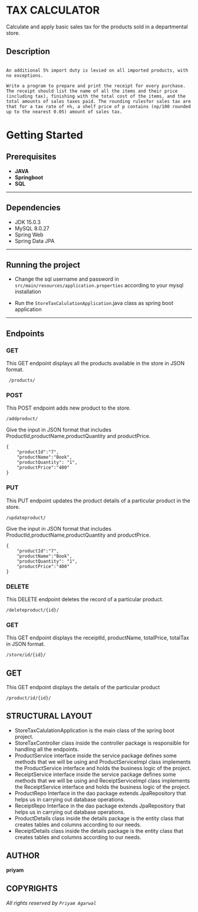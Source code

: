 # TAX CALCULATOR

Calculate and apply basic sales tax for the products sold in a departmental store.


## Description

```A department store needs to calculate and apply basic sales tax for the products sold in its stores. Sales tax is applied as standard 10% for all items, except Books, Food and Medical products.

An additional 5% import duty is levied on all imported products, with no exceptions.

Write a program to prepare and print the receipt for every purchase. The receipt should list the name of all the items and their price (including tax), finishing with the total cost of the items, and the total amounts of sales taxes paid. The rounding rulesfor sales tax are that for a tax rate of n%, a shelf price of p contains (np/100 rounded up to the nearest 0.05) amount of sales tax. 
```

# Getting Started

## Prerequisites

- **JAVA**
- **Springboot**
- **SQL**

___
## Dependencies

* JDK 15.0.3
* MySQL 8.0.27
* Spring Web
* Spring Data JPA

___
## Running the project

* Change the sql username and password in `src/main/resources/application.properties` according to your mysql installation

* Run the `StoreTaxCalulationApplication`.java class as spring boot application

___
## Endpoints

### GET

This GET endpoint displays all the products available in the store in JSON format.

```
 /products/ 
```

### POST

This POST endpoint adds new product to the store. 

``` 
/addproduct/
```

Give the input in JSON format that includes ProductId,productName,productQuantity and productPrice.

```
{
    "productId":"7",
    "productName":"Book",
    "productQuantity": "1",
    "productPrice":"400"
}
```

### PUT

This PUT endpoint updates the product details of a particular product in the store.

```
/updateproduct/
```
Give the input in JSON format that includes ProductId,productName,productQuantity and productPrice.

```
{
    "productId":"7",
    "productName":"Book",
    "productQuantity": "1",
    "productPrice":"400"
}
```
### DELETE 

This DELETE endpoint  deletes the record of a particular product.

```
/deleteproduct/{id}/
```

### GET

This GET endpoint displays the receiptId, productName, totalPrice, totalTax in JSON format.

```
/store/id/{id}/
```

## GET

This GET endpoint displays the details of the particular product

```
/product/id/{id}/
```


## STRUCTURAL LAYOUT
- StoreTaxCalulationApplication is the main class of the spring boot project.
- StoreTaxController class inside the controller package is responsible for handling all the endpoints.
- ProductService interface inside the service package defines some methods that we will be using and ProductServiceImpl class implements the ProductService interface and holds the business logic of the project.
- ReceiptService interface inside the service package defines some methods that we will be using and ReceiptServiceImpl class implements the ReceiptService interface and holds the business logic of the project.
- ProductRepo Interface in the dao package extends JpaRepository that helps us in carrying out database operations.
- ReceiptRepo Interface in the dao package extends JpaRepository that helps us in carrying out database operations.
- ProductDetails class inside the details package is the entity class that creates tables and columns according to our needs.
- ReceiptDetails class inside the details package is the entity class that creates tables and columns according to our needs.


## AUTHOR
**priyam**

## COPYRIGHTS

*All rights reserved by `Priyam Agarwal`*